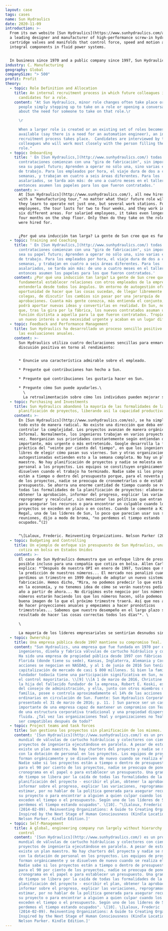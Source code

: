 ```yaml
---
layout: case
tags: cases
name: Sun Hydraulics
date: 2020-11-09
introduction: >-
  From its own website [Sun Hydraulics](https://www.sunhydraulics.com/about) is
  a leading designer and manufacturer of high-performance screw-in hydraulic
  cartridge valves and manifolds that control force, speed and motion as
  integral components in fluid power systems.


  In business since 1970 and a public company since 1997, Sun Hydraulics Corporation became Helios Technologies (NASDAQ: SNHY) in 2018. Sun Hydraulics LLC operates as a wholly owned company under the new corporate name and sells its products globally, primarily through independent distributors, to diverse markets of mobile and industrial equipment and machinery manufacturers.
industry: C. Manufacturing
geography: Global
companySize: "> 500"
profit: Profit
theory:
  - topic: Role Definition and Allocation
    title: An internal recruitment process in which future colleagues interview
      candidates for a role.
    content: "At Sun Hydraulics, minor role changes often take place organically, by
      people simply stepping up to take on a role or opening a conversation
      about the need for someone to take on that role.\r

      \r

      When a larger role is created or an existing set of roles becomes
      available (say there is a need for an automation engineer), an internal
      recruitment process takes place.  Candidates are interviewed by the
      colleagues who will work most closely with the person filling the new
      role."
  - topic: Onboarding
    title: ' En [Sun Hydraulics,](http://www.sunhydraulics.com/) todas las nuevas
      contrataciones comienzan con una "gira de fabricación", sin importar cuál
      sea su papel futuro; Aprenden a operar no sólo una, sino varias estaciones
      de trabajo. Para los empleados por hora, el viaje dura de dos a cuatro
      semanas, y trabajan en cuatro a seis áreas diferentes. Para los
      asalariados, se tarda aún más: de uno a cuatro meses en el taller. Sólo
      entonces asumen los papeles para los que fueron contratados.'
    content: >-
      At [Sun Hydraulics](http://www.sunhydraulics.com/), all new hires start
      with a “manufacturing tour,” no matter what their future role will be;
      they learn to operate not just one, but several work stations. For hourly
      employees, the tour lasts for two to four weeks, and they work in four to
      six different areas. For salaried employees, it takes even longer: one to
      four months on the shop floor. Only then do they take on the roles they
      were hired for.


      ¿Por qué una inducción tan larga? La gente de Sun cree que es fundamental establecer relaciones con otros empleados de la empresa para entenderla desde todos los ángulos. Un entorno de autogestión ofrece la oportunidad de hacer que las cosas sucedan, de llegar libremente a los colegas, de discutir los cambios sin pasar por una jerarquía de aprobaciones. Cuanta más gente conozca, más entienda el conjunto, más podrá aportar nuevas ideas y convertirlas en realidad. En Sun, no es raro que, tras la gira por la fábrica, los nuevos contratados asuman una función distinta a aquella para la que fueron contratados. Tropiezan con un nuevo interés o una necesidad urgente y acaban en un lugar diferente.
  - topic: Training and Coaching
    title: ' En [Sun Hydraulics,](http://www.sunhydraulics.com/) todas las nuevas
      contrataciones comienzan con una "gira de fabricación", sin importar cuál
      sea su papel futuro; Aprenden a operar no sólo una, sino varias estaciones
      de trabajo. Para los empleados por hora, el viaje dura de dos a cuatro
      semanas, y trabajan en cuatro a seis áreas diferentes. Para los
      asalariados, se tarda aún más: de uno a cuatro meses en el taller. Sólo
      entonces asumen los papeles para los que fueron contratados.'
    content: ¿Por qué una inducción tan larga? La gente de Sun cree que es
      fundamental establecer relaciones con otros empleados de la empresa para
      entenderla desde todos los ángulos. Un entorno de autogestión ofrece la
      oportunidad de hacer que las cosas sucedan, de llegar libremente a los
      colegas, de discutir los cambios sin pasar por una jerarquía de
      aprobaciones. Cuanta más gente conozca, más entienda el conjunto, más
      podrá aportar nuevas ideas y convertirlas en realidad. En Sun, no es raro
      que, tras la gira por la fábrica, los nuevos contratados asuman una
      función distinta a aquella para la que fueron contratados. Tropiezan con
      un nuevo interés o una necesidad urgente y acaban en un lugar diferente.
  - topic: Feedback and Performance Management
    title: Sun Hydraulics ha desarrollado un proceso sencillo positivo para enmarcar
      las evaluaciones anuales.
    content: >-
      Sun Hydraulics utiliza cuatro declaraciones sencillas para enmarcar una
      discusión positiva en torno al rendimiento: 


      * Enuncie una característica admirable sobre el empleado.

      * Pregunte qué contribuciones han hecho a Sun.

      * Pregunte qué contribuciones les gustaría hacer en Sun.

      * Pregunte cómo Sun puede ayudarles.\
        \
        La retroalimentación sobre cómo los individuos pueden mejorar se da en el curso natural de acontecimientos durante todo el año y no se guarda para la evaluación anual. ^\[Laloux, Frederic. Reinventing Organizations. Nelson Parker (2014), page 186]
  - topic: Purchasing and Investments
    title: Sun Hydraulics abandonó la mayoría de las formalidades de la
      planificación de proyectos, liberando así la capacidad productiva.
    content: >-
      En [Sun Hydraulics](http://www.sunhydraulics.com/es), se ha simplificado
      todo esto de manera radical. No existe una dirección que deba entender y
      controlar la complejidad. Los proyectos avanzan de manera orgánica e
      Informal. Normalmente, los ingenieros trabajan en varios proyectos a la
      vez. Reorganizan sus prioridades constantemente según entiendan qué es más
      importante, más urgente o más entretenido. Google desarrolla la famosa
      práctica del "veinte por ciento del tiempo", en que los ingenieros son
      libres de elegir cómo pasan sus viernes. Sun y otras organizaciones
      autogestionadas extienden esto a la semana completa. No hay un plan
      maestro. No hay planificación de proyectos y nadie se molesta en asignar
      personal a los proyectos. Los equipos se constituyen orgánicamente y se
      disuelven cuando el trabajo ha terminado. Nadie sabe si los proyectos
      están a tiempo o dentro del presupuesto porque, para el noventa por ciento
      de los proyectos, nadie se preocupa de cronometrarlos o de establecer un
      presupuesto. Se ahorra una enorme cantidad de tiempo cuando se renuncia a
      todas las formalidades de la planificación de proyectos: elaborar un plan,
      obtener la aprobación, informar del progreso, explicar las variaciones,
      reprogramar y recalcular, sin mencionar las políticas que entran en juego
      para asegurar los recursos o para encontrar un culpable cuando los
      proyectos se exceden en plazo o en costes. Cuando le comenté a Kirsten
      Regal, una de las líderes de Sun, lo poco que parecían usar sus salas de
      reuniones, dijo a modo de broma, "no perdemos el tiempo estando
      ocupados.”(2)


      ^\[Laloux, Frederic. Reinventing Organizations. Nelson Parker (2014), page 84 and following]
  - topic: Budgeting and Controlling
    title: Un ejemplo de enfoque sin presupuesto de Sun Hydraulics, una empresa que
      cotiza en bolsa en Estados Unidos
    content: >-
      El caso de Sun Hydraulics demuestra que un enfoque libre de presupuesto es
      posible incluso para una compañía que cotiza en bolsa. Allen Carlson, CEO,
      explica: *"Después de nuestra OPI en enero de 1997, tuvimos que mejorar en
      la predicción de nuestros números... El mercado nos penalizó cuando
      perdimos un trimestre en 1999 después de adoptar un nuevo sistema de
      fabricación. Hemos dicho, "Mira, no podemos predecir lo que está pasando
      en la economía, y no tenemos idea de cómo se verán nuestros pedidos en un
      año a partir de ahora... No dirigimos este negocio por los números. Los
      números estarán haciendo los que los números hacen, sólo podemos darle una
      buena imagen de lo que el próximo trimestre traerá. Así que nos alejamos
      de hacer proyecciones anuales y empezamos a hacer pronósticos
      trimestrales... Sabemos que nuestro desempeño en el largo plazo será el
      resultado de hacer las cosas correctas todos los días"*. \

      \

      La mayoría de los líderes empresariales se sentirían desnudos sin presupuestos y pronósticos. Cuando le hicieron esta pregunta a Carlson: “¿Cómo manejas el hecho de que no manejar un pronóstico para comprar el desempeño de la gente? ¿Cómo sabes si los chicos de Alemania (donde Sun tiene una planta) estaban haciendo un buen trabajo el año pasado, si no tiene ningún objetivo para comparar?", Su respuesta fue pan comido: “*¿Quién sabe? ¿A quién le importa? Todos están trabajando duro, haciendo lo mejor que pueden. Tenemos buenas personas en todos los lugares alrededor del mundo y si necesito ese tipo de tarjeta de puntuación, probablemente tengo la persona equivocada. Esa es la forma en que operamos. ... Si soy el jefe de ventas de Sun en los EE.UU. y me preguntas qué es el pronóstico, no tengo ni idea! ¿Cómo podría generar uno de todos modos? ... Al final del día, hay mucho fuera de su control. ... Es imposible predecir lo impredecible.”*
  - topic: Ownership
    title: Una empresa pública desde 1997 mantiene su compromiso Teal.
    content: "Sun Hydraulics, una empresa que fue fundada en 1970 por dos
      ingenieros, diseña y fabrica válvulas de cartucho hidráulico y colectores.
      Ha sido una empresa de propiedad pública desde 1997 con fábricas en
      Florida (donde tiene su sede), Kansas, Inglaterra, Alemania y Corea. Sus
      acciones se negocian en NASDAQ, y al 1 de junio de 2016 Sun tenía una
      capitalización de mercado de casi $ 800 millones. Si bien la familia del
      fundador todavía tiene una participación significativa en Sun, no ejercen
      el control mayoritario. \\[9] \\[A 1 de marzo de 2016, Christine L. Koski,
      la hija del fallecido fundador de la empresa, Robert E. Koski, es miembro
      del consejo de administración, y ella, junto con otros miembros de su
      familia, posee o controla aproximadamente el 14% de las acciones
      ordinarias en circulación de Sun. Fuente: Sun Hydraulics Corporation 10-K
      presentado el 31 de marzo de 2016; p. 11. ] Sun parece ser un caso
      importante de una empresa capaz de mantener un compromiso con Teal a pesar
      de una estructura corporativa tradicional y una propiedad dispersa y
      fluida. ¿Tal vez las organizaciones Teal y organizaciones no Teal pueden
      ser compatibles después de todo?"
  - topic: Project teams and task forces
    title: Sun gestiona los proyectos sin planificación de los mismos.
    content: '[Sun Hydraulics](http://www.sunhydraulics.com/) es un productor
      mundial de válvulas de cartucho hidráulicas y colectores con cientos de
      proyectos de ingeniería ejecutándose en paralelo. A pesar de esto, no
      existe un plan maestro. No hay charters del proyecto y nadie se molesta
      con la dotación de personal en los proyectos. Los equipos de proyecto se
      forman orgánicamente y se disuelven de nuevo cuando se realiza el trabajo.
      Nadie sabe si los proyectos están a tiempo o dentro de presupuesto, porque
      para el 90 por ciento de los proyectos, nadie se preocupa de poner un
      cronograma en el papel o para establecer un presupuesto. Una gran cantidad
      de tiempo se libera por la caída de todas las formalidades de la
      planificación del proyecto - escribir el plan, obtener la aprobación,
      informar sobre el progreso, explicar las variaciones, reprogramar, y re
      estimar, por no hablar de la política generada para asegurar recursos para
      su proyecto o para encontrar a alguien a quien culpar cuando los proyectos
      exceden el tiempo o el presupuesto. Según uno de los líderes de Sun, "no
      perdemos el tiempo estando ocupados". \[10]. ^\[Laloux, Frederic
      (2014-02-09). Reinventing Organizations: A Guide to Creating Organizations
      Inspired by the Next Stage of Human Consciousness (Kindle Location 1927).
      Nelson Parker. Kindle Edition.]'
  - topic: Self-Management
    title: A global, engineering company run largely without hierarchy or central
      control
    content: '[Sun Hydraulics](http://www.sunhydraulics.com/) es un productor
      mundial de válvulas de cartucho hidráulicas y colectores con cientos de
      proyectos de ingeniería ejecutándose en paralelo. A pesar de esto, no
      existe un plan maestro. No hay charters del proyecto y nadie se molesta
      con la dotación de personal en los proyectos. Los equipos de proyecto se
      forman orgánicamente y se disuelven de nuevo cuando se realiza el trabajo.
      Nadie sabe si los proyectos están a tiempo o dentro de presupuesto, porque
      para el 90 por ciento de los proyectos, nadie se preocupa de poner un
      cronograma en el papel o para establecer un presupuesto. Una gran cantidad
      de tiempo se libera por la caída de todas las formalidades de la
      planificación del proyecto - escribir el plan, obtener la aprobación,
      informar sobre el progreso, explicar las variaciones, reprogramar, y re
      estimar, por no hablar de la política generada para asegurar recursos para
      su proyecto o para encontrar a alguien a quien culpar cuando los proyectos
      exceden el tiempo o el presupuesto. Según uno de los líderes de Sun, "no
      perdemos el tiempo estando ocupados". \[10]. \[Laloux, Frederic
      (2014-02-09). Reinventing Organizations: A Guide to Creating Organizations
      Inspired by the Next Stage of Human Consciousness (Kindle Location 1927).
      Nelson Parker. Kindle Edition.]'
---
```

